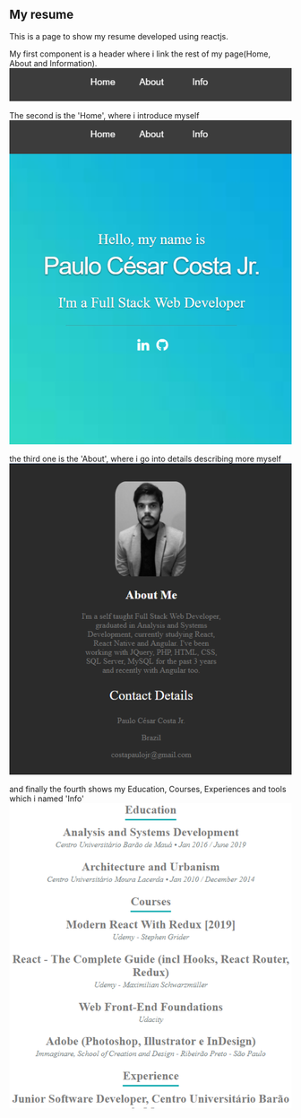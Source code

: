 
## My resume

This is a page to show my resume developed using reactjs.

My first component is a header where i link the rest of my page(Home, About and Information).
![alt_About](https://github.com/paulocostajunior/my-resume/blob/master/src/assets/Header.png)


The second is the 'Home', where i introduce myself
![alt_About](https://github.com/paulocostajunior/my-resume/blob/master/src/assets/Home.png)


the third one is the 'About', where i go into details describing more myself
![alt_About](https://github.com/paulocostajunior/my-resume/blob/master/src/assets/About.png)


and finally the fourth shows my Education, Courses, Experiences and tools which i named 'Info'
![alt_About](https://github.com/paulocostajunior/my-resume/blob/master/src/assets/Info.png)
